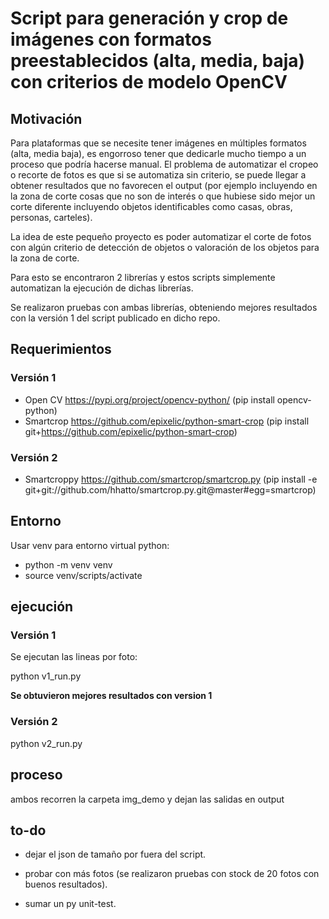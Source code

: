 
# Script para generación y crop de imágenes con formatos preestablecidos (alta, media, baja) con criterios de modelo OpenCV


## Motivación

Para plataformas que se necesite tener imágenes en múltiples formatos (alta, media baja), es engorroso tener que dedicarle mucho tiempo a un proceso que podría hacerse manual. El problema de automatizar el cropeo o recorte de fotos es que si se automatiza sin criterio, se puede llegar a obtener resultados que no favorecen el output (por ejemplo incluyendo en la zona de corte cosas que no son de interés o que hubiese sido mejor un corte diferente incluyendo objetos identificables como casas, obras, personas, carteles). 

La idea de este pequeño proyecto es poder automatizar el corte de fotos con algún criterio de detección de objetos o valoración de los objetos para la zona de corte.

Para esto se encontraron 2 librerías y estos scripts simplemente automatizan la ejecución de dichas librerías.

Se realizaron pruebas con ambas librerías, obteniendo mejores resultados con la versión 1 del script publicado en dicho repo.


## Requerimientos

### Versión 1 

* Open CV https://pypi.org/project/opencv-python/ (pip install opencv-python)
* Smartcrop https://github.com/epixelic/python-smart-crop (pip install git+https://github.com/epixelic/python-smart-crop)


### Versión 2 

* Smartcroppy https://github.com/smartcrop/smartcrop.py (pip install -e git+git://github.com/hhatto/smartcrop.py.git@master#egg=smartcrop)


## Entorno

Usar venv para entorno virtual python:
- python -m venv venv
- source venv/scripts/activate

## ejecución

### Versión 1

Se ejecutan las lineas por foto:

python v1_run.py

**Se obtuvieron mejores resultados con version 1**

### Versión 2

python v2_run.py

## proceso

ambos recorren la carpeta img_demo y dejan las salidas en output

## to-do

* dejar el json de tamaño por fuera del script.

* probar con más fotos (se realizaron pruebas con stock de 20 fotos con buenos resultados).

* sumar un py unit-test.
